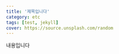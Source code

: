 ```yaml
---
title: '제목입니다'
category: etc
tags: [test, jekyll]
cover: https://source.unsplash.com/random
---
```


내용입니다

